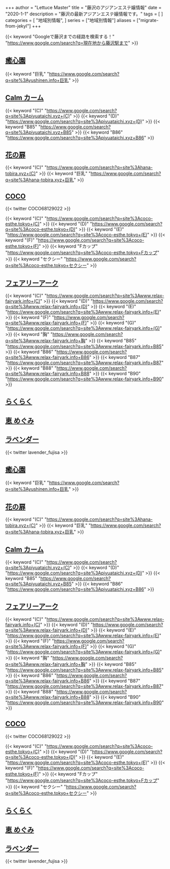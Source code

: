 +++
author = "Lettuce Master"
title = "藤沢のアジアンエステ嬢情報"
date = "2020-1-1"
description = "藤沢の最新アジアンエステ嬢情報です。"
tags = [
]
categories = [
    "地域別情報",
]
series = ["地域別情報"]
aliases = ["migrate-from-jekyl"]
+++

{{< keyword "Googleで藤沢までの経路を検索する！" "https://www.google.com/search?q=現在地から藤沢駅まで" >}}

## [癒心園](http://yushinen.info/)
{{< keyword "巨乳" "https://www.google.com/search?q=site%3Ayushinen.info+巨乳" >}} 

## [Calm カーム](http://piyuataichi.xyz/)
{{< keyword "(C)" "https://www.google.com/search?q=site%3Apiyuataichi.xyz+(C)" >}} {{< keyword "(D)" "https://www.google.com/search?q=site%3Apiyuataichi.xyz+(D)" >}} {{< keyword "B85" "https://www.google.com/search?q=site%3Apiyuataichi.xyz+B85" >}} {{< keyword "B86" "https://www.google.com/search?q=site%3Apiyuataichi.xyz+B86" >}} 

## [花の扉](http://hana-tobira.xyz/)
{{< keyword "(C)" "https://www.google.com/search?q=site%3Ahana-tobira.xyz+(C)" >}} {{< keyword "巨乳" "https://www.google.com/search?q=site%3Ahana-tobira.xyz+巨乳" >}} 

## [COCO](https://coco-esthe.tokyo/)


{{< twitter COCO68129022 >}}

{{< keyword "(C)" "https://www.google.com/search?q=site%3Acoco-esthe.tokyo+(C)" >}} {{< keyword "(D)" "https://www.google.com/search?q=site%3Acoco-esthe.tokyo+(D)" >}} {{< keyword "(E)" "https://www.google.com/search?q=site%3Acoco-esthe.tokyo+(E)" >}} {{< keyword "(F)" "https://www.google.com/search?q=site%3Acoco-esthe.tokyo+(F)" >}} {{< keyword "Fカップ" "https://www.google.com/search?q=site%3Acoco-esthe.tokyo+Fカップ" >}} {{< keyword "セクシー" "https://www.google.com/search?q=site%3Acoco-esthe.tokyo+セクシー" >}} 

## [フェアリーアーク](http://www.relax-fairyark.info/)
{{< keyword "(C)" "https://www.google.com/search?q=site%3Awww.relax-fairyark.info+(C)" >}} {{< keyword "(D)" "https://www.google.com/search?q=site%3Awww.relax-fairyark.info+(D)" >}} {{< keyword "(E)" "https://www.google.com/search?q=site%3Awww.relax-fairyark.info+(E)" >}} {{< keyword "(F)" "https://www.google.com/search?q=site%3Awww.relax-fairyark.info+(F)" >}} {{< keyword "(G)" "https://www.google.com/search?q=site%3Awww.relax-fairyark.info+(G)" >}} {{< keyword "胸" "https://www.google.com/search?q=site%3Awww.relax-fairyark.info+胸" >}} {{< keyword "B85" "https://www.google.com/search?q=site%3Awww.relax-fairyark.info+B85" >}} {{< keyword "B86" "https://www.google.com/search?q=site%3Awww.relax-fairyark.info+B86" >}} {{< keyword "B87" "https://www.google.com/search?q=site%3Awww.relax-fairyark.info+B87" >}} {{< keyword "B88" "https://www.google.com/search?q=site%3Awww.relax-fairyark.info+B88" >}} {{< keyword "B90" "https://www.google.com/search?q=site%3Awww.relax-fairyark.info+B90" >}} 

## [らくらく](https://www.r-lucky.work/)


## [恵 めぐみ](http://megumi-est.xyz/)


## [ラベンダー](http://lavender-est.xyz/)


{{< twitter lavender_fujisa >}}



## [癒心園](http://yushinen.info/)
{{< keyword "巨乳" "https://www.google.com/search?q=site%3Ayushinen.info+巨乳" >}} 

## [花の扉](http://hana-tobira.xyz/)
{{< keyword "(C)" "https://www.google.com/search?q=site%3Ahana-tobira.xyz+(C)" >}} {{< keyword "巨乳" "https://www.google.com/search?q=site%3Ahana-tobira.xyz+巨乳" >}} 

## [Calm カーム](http://piyuataichi.xyz/)
{{< keyword "(C)" "https://www.google.com/search?q=site%3Apiyuataichi.xyz+(C)" >}} {{< keyword "(D)" "https://www.google.com/search?q=site%3Apiyuataichi.xyz+(D)" >}} {{< keyword "B85" "https://www.google.com/search?q=site%3Apiyuataichi.xyz+B85" >}} {{< keyword "B86" "https://www.google.com/search?q=site%3Apiyuataichi.xyz+B86" >}} 

## [フェアリーアーク](http://www.relax-fairyark.info/)
{{< keyword "(C)" "https://www.google.com/search?q=site%3Awww.relax-fairyark.info+(C)" >}} {{< keyword "(D)" "https://www.google.com/search?q=site%3Awww.relax-fairyark.info+(D)" >}} {{< keyword "(E)" "https://www.google.com/search?q=site%3Awww.relax-fairyark.info+(E)" >}} {{< keyword "(F)" "https://www.google.com/search?q=site%3Awww.relax-fairyark.info+(F)" >}} {{< keyword "(G)" "https://www.google.com/search?q=site%3Awww.relax-fairyark.info+(G)" >}} {{< keyword "胸" "https://www.google.com/search?q=site%3Awww.relax-fairyark.info+胸" >}} {{< keyword "B85" "https://www.google.com/search?q=site%3Awww.relax-fairyark.info+B85" >}} {{< keyword "B86" "https://www.google.com/search?q=site%3Awww.relax-fairyark.info+B86" >}} {{< keyword "B87" "https://www.google.com/search?q=site%3Awww.relax-fairyark.info+B87" >}} {{< keyword "B88" "https://www.google.com/search?q=site%3Awww.relax-fairyark.info+B88" >}} {{< keyword "B90" "https://www.google.com/search?q=site%3Awww.relax-fairyark.info+B90" >}} 

## [COCO](https://coco-esthe.tokyo/)


{{< twitter COCO68129022 >}}

{{< keyword "(C)" "https://www.google.com/search?q=site%3Acoco-esthe.tokyo+(C)" >}} {{< keyword "(D)" "https://www.google.com/search?q=site%3Acoco-esthe.tokyo+(D)" >}} {{< keyword "(E)" "https://www.google.com/search?q=site%3Acoco-esthe.tokyo+(E)" >}} {{< keyword "(F)" "https://www.google.com/search?q=site%3Acoco-esthe.tokyo+(F)" >}} {{< keyword "Fカップ" "https://www.google.com/search?q=site%3Acoco-esthe.tokyo+Fカップ" >}} {{< keyword "セクシー" "https://www.google.com/search?q=site%3Acoco-esthe.tokyo+セクシー" >}} 

## [らくらく](https://www.r-lucky.work/)


## [恵 めぐみ](http://megumi-est.xyz/)


## [ラベンダー](http://lavender-est.xyz/)


{{< twitter lavender_fujisa >}}



